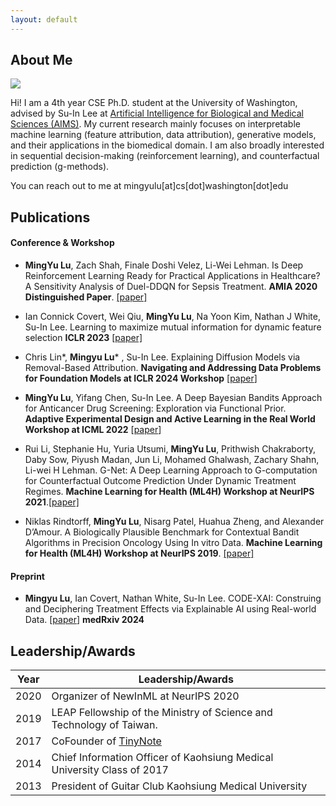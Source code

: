 ```yaml
---
layout: default
---
```


## About Me

<img class="profile-picture" src="sherlock.jpg">

Hi! I am a 4th year CSE Ph.D. student at the University of Washington, advised by Su-In Lee at [Artificial Intelligence for Biological and Medical Sciences (AIMS)](https://aims.cs.washington.edu/). My current research mainly focuses on interpretable machine learning (feature attribution, data attribution), generative models, and their applications in the biomedical domain. I am also broadly interested in sequential decision-making (reinforcement learning), and counterfactual prediction (g-methods). 

You can reach out to me at mingyulu[at]cs[dot]washington[dot]edu

## Publications 


#### Conference & Workshop

- **MingYu Lu**, Zach Shah, Finale Doshi Velez, Li-Wei Lehman. Is Deep Reinforcement Learning Ready for Practical Applications in Healthcare? A Sensitivity Analysis of Duel-DDQN for Sepsis Treatment. **AMIA 2020 Distinguished Paper**. [[paper]](https://www.ncbi.nlm.nih.gov/pmc/articles/PMC8075511/)

- Ian Connick Covert, Wei Qiu, **MingYu Lu**, Na Yoon Kim, Nathan J White, Su-In Lee. Learning to maximize mutual information for dynamic feature selection **ICLR 2023** [[paper]](https://proceedings.mlr.press/v202/covert23a/covert23a.pdf)

- Chris Lin*, **Mingyu Lu*** , Su-In Lee. Explaining Diffusion Models via Removal-Based Attribution. **Navigating and Addressing  Data Problems for Foundation Models at ICLR 2024 Workshop** [[paper](https://arxiv.org/pdf/2407.03153)]
- **MingYu Lu**, Yifang Chen, Su-In Lee. A Deep Bayesian Bandits Approach for Anticancer Drug Screening: Exploration via Functional Prior. **Adaptive Experimental Design and Active Learning in the Real World Workshop at ICML 2022** [[paper](https://realworldml.github.io/files/cr/paper62.pdf)]
- Rui Li, Stephanie Hu, Yuria Utsumi, **MingYu Lu**, Prithwish Chakraborty, Daby Sow, Piyush Madan, Jun Li, Mohamed Ghalwash, Zachary Shahn, Li-wei H Lehman. G-Net: A Deep Learning Approach to G-computation for Counterfactual Outcome Prediction Under Dynamic Treatment Regimes. **Machine Learning for Health (ML4H) Workshop at NeurIPS 2021**.[[paper]](https://arxiv.org/abs/2003.10551)
- Niklas Rindtorff, **MingYu Lu**, Nisarg Patel, Huahua Zheng, and Alexander D’Amour. A Biologically Plausible Benchmark for Contextual Bandit Algorithms in Precision Oncology Using In vitro Data. **Machine Learning for Health (ML4H) Workshop at NeurIPS 2019**. [[paper]](https://arxiv.org/abs/1911.04389)

#### Preprint
- **Mingyu Lu**, Ian Covert, Nathan White, Su-In Lee. CODE-XAI: Construing and Deciphering Treatment Effects via Explainable AI using Real-world Data. [[paper](https://www.medrxiv.org/content/medrxiv/early/2024/09/06/2024.09.04.24312866.full.pdf)] **medRxiv 2024**

## Leadership/Awards


Year | Leadership/Awards
-----|---------------
2020 | Organizer of NewInML at NeurIPS 2020 
2019 | LEAP Fellowship of the Ministry of Science and Technology of Taiwan. 
2017 | CoFounder of [TinyNote](https://thetinynotes.com/)
2014 | Chief Information Officer of Kaohsiung Medical University Class of 2017
2013 | President of Guitar Club Kaohsiung Medical University

